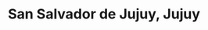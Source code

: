 ---
title: San Salvador de Jujuy, Jujuy
url: /san-salvador-de-jujuy-jujuy/
latitude: -24.191
longitude: -65.303
---
